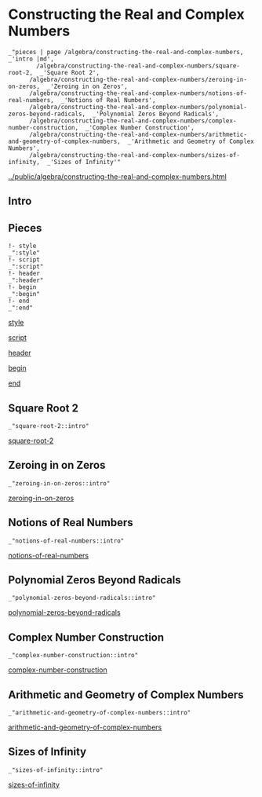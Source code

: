 # Constructing the Real and Complex Numbers

    _"pieces | page /algebra/constructing-the-real-and-complex-numbers, _'intro |md',
            /algebra/constructing-the-real-and-complex-numbers/square-root-2,  _'Square Root 2',
          /algebra/constructing-the-real-and-complex-numbers/zeroing-in-on-zeros,  _'Zeroing in on Zeros',
          /algebra/constructing-the-real-and-complex-numbers/notions-of-real-numbers,  _'Notions of Real Numbers',
          /algebra/constructing-the-real-and-complex-numbers/polynomial-zeros-beyond-radicals,  _'Polynomial Zeros Beyond Radicals',
          /algebra/constructing-the-real-and-complex-numbers/complex-number-construction,  _'Complex Number Construction',
          /algebra/constructing-the-real-and-complex-numbers/arithmetic-and-geometry-of-complex-numbers,  _'Arithmetic and Geometry of Complex Numbers',
          /algebra/constructing-the-real-and-complex-numbers/sizes-of-infinity,  _'Sizes of Infinity'"

[../public/algebra/constructing-the-real-and-complex-numbers.html](# "save:")


## Intro

## Pieces

    !- style
    _":style"
    !- script
    _":script"
    !- header
    _":header"
    !- begin
    _":begin"
    !- end
    _":end"

[style]() 

[script]()

[header]()

[begin]()

[end]()

## Square Root 2

    _"square-root-2::intro"


[square-root-2](pages/algebra_constructing-the-real-and-complex-numbers_square-root-2.md "load:")

## Zeroing in on Zeros

    _"zeroing-in-on-zeros::intro"


[zeroing-in-on-zeros](pages/algebra_constructing-the-real-and-complex-numbers_zeroing-in-on-zeros.md "load:")

## Notions of Real Numbers

    _"notions-of-real-numbers::intro"


[notions-of-real-numbers](pages/algebra_constructing-the-real-and-complex-numbers_notions-of-real-numbers.md "load:")

## Polynomial Zeros Beyond Radicals

    _"polynomial-zeros-beyond-radicals::intro"


[polynomial-zeros-beyond-radicals](pages/algebra_constructing-the-real-and-complex-numbers_polynomial-zeros-beyond-radicals.md "load:")

## Complex Number Construction

    _"complex-number-construction::intro"


[complex-number-construction](pages/algebra_constructing-the-real-and-complex-numbers_complex-number-construction.md "load:")

## Arithmetic and Geometry of Complex Numbers

    _"arithmetic-and-geometry-of-complex-numbers::intro"


[arithmetic-and-geometry-of-complex-numbers](pages/algebra_constructing-the-real-and-complex-numbers_arithmetic-and-geometry-of-complex-numbers.md "load:")

## Sizes of Infinity

    _"sizes-of-infinity::intro"


[sizes-of-infinity](pages/algebra_constructing-the-real-and-complex-numbers_sizes-of-infinity.md "load:")